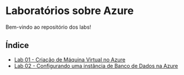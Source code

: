 # Laboratórios sobre Azure

Bem-vindo ao repositório dos labs!

## Índice

- [Lab 01 - Criação de Máquina Virtual no Azure](lab01/README.md)
- [Lab 02 - Configurando uma instância de Banco de Dados na Azure](lab02/README.md)
